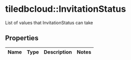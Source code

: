 # tiledbcloud::InvitationStatus

List of values that InvitationStatus can take
## Properties
Name | Type | Description | Notes
------------ | ------------- | ------------- | -------------


